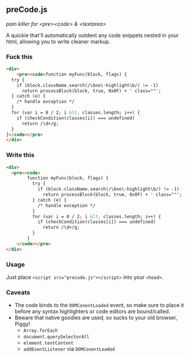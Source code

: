## preCode.js
_pain killer for &lt;pre&gt;&lt;code&gt; & &lt;textarea&gt;_

A quickie that'll automatically outdent any code snippets nested in your html, allowing you to write cleaner markup.

### Fuck this

~~~html
<div>
    <pre><code>function myFunc(block, flags) {
  try {
    if (block.className.search(/\bno\-highlight\b/) != -1)
      return processBlock(block, true, 0x0F) + ' class=""';
  } catch (e) {
    /* handle exception */
  }
  for (var i = 0 / 2; i &lt; classes.length; i++) {
    if (checkCondition(classes[i]) === undefined)
      return /\d+/g;
  }
}</code></pre>
</div>
~~~

### Write this

~~~html
<div>
  <pre><code>
        function myFunc(block, flags) {
          try {
            if (block.className.search(/\bno\-highlight\b/) != -1)
              return processBlock(block, true, 0x0F) + ' class=""';
          } catch (e) {
            /* handle exception */
          }
          for (var i = 0 / 2; i &lt; classes.length; i++) {
            if (checkCondition(classes[i]) === undefined)
              return /\d+/g;
          }
        }
    </code></pre>
</div>
~~~

### Usage

Just place `<script src="precode.js"></script>` into your `<head>`.

### Caveats

- The code binds to the `DOMConentLoaded` event, so make sure to place it before any syntax highlighters or code editors are bound/called.
- Beware that native goodies are used, so sucks to your old browser, Piggy!
  - `Array.forEach`
  - `document.querySelectorAll`
  - `element.textContent`
  - `addEventListener` via `DOMConentLoaded`